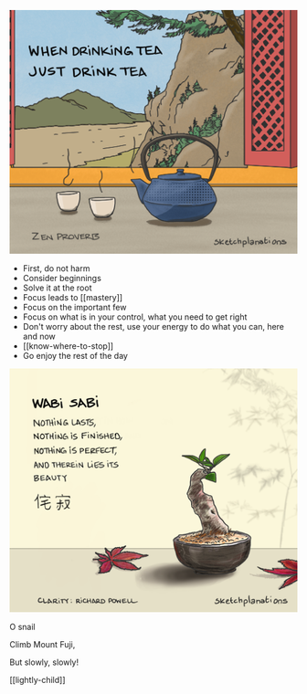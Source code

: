 ---
---

![](/assets/static/img/just-do-one-thing.png)

* First, do not harm
* Consider beginnings 
* Solve it at the root
* Focus leads to [[mastery]] 
* Focus on the important few
* Focus on what is in your control, what you need to get right
* Don't worry about the rest, use your energy to do what you can, here and now 
* [[know-where-to-stop]]
* Go enjoy the rest of the day 

![](/assets/static/img/wabi-sabi.png)

O snail

Climb Mount Fuji,

But slowly, slowly!

[[lightly-child]]


